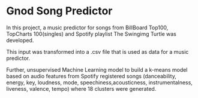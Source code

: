 # Gnod Song Predictor

In this project, a music predictor for songs from BillBoard Top100, TopCharts 100(singles) and Spotify playlist The Swingimg Turtle was developed. 


This input was transformed into a .csv file that is used as data for a music predictor. 

Further, unsupervised Machine Learning model to build a k-means model based on audio features from Spotify registered songs (danceability, energy, key, loudness, mode, speechiness,acousticness, instrumentalness, liveness, valence, tempo) where 18 clusters were generated. 



